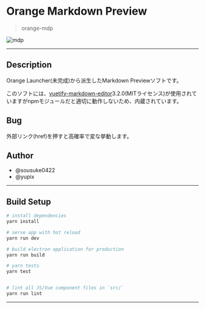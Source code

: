 # Orange Markdown Preview

> orange-mdp

![mdp](https://cdn.discordapp.com/attachments/565865117095297024/724118235703935026/orangemarkdownpreview-icon.gif)

---

## Description

Orange Launcher(未完成)から派生したMarkdown Previewソフトです。

このソフトには、[vuetify-markdown-editor](https://github.com/DCsunset/vuetify-markdown-editor)3.2.0(MITライセンス)が使用されていますがnpmモジュールだと適切に動作しないため、内蔵されています。

## Bug

外部リンク(href)を押すと高確率で変な挙動します。

## Author

- @sousuke0422
- @yupix

---

## Build Setup

``` bash
# install dependencies
yarn install

# serve app with hot reload
yarn run dev

# build electron application for production
yarn run build

# yarn tests
yarn test


# lint all JS/Vue component files in `src/`
yarn run lint

```

---
